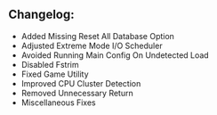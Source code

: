 ## Changelog:

- Added Missing Reset All Database Option
- Adjusted Extreme Mode I/O Scheduler
- Avoided Running Main Config On Undetected Load
- Disabled Fstrim
- Fixed Game Utility
- Improved CPU Cluster Detection
- Removed Unnecessary Return
- Miscellaneous Fixes
